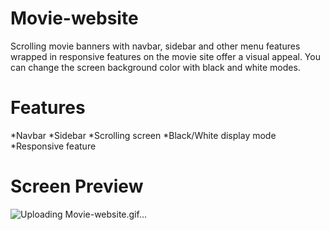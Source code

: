 # Movie-website

Scrolling movie banners with navbar, sidebar and other menu features wrapped in responsive features on the movie site offer a visual appeal. You can change the screen background color with black and white modes.

# Features
*Navbar
*Sidebar
*Scrolling screen 
*Black/White display mode
*Responsive feature

# Screen Preview

![Uploading Movie-website.gif…]()

